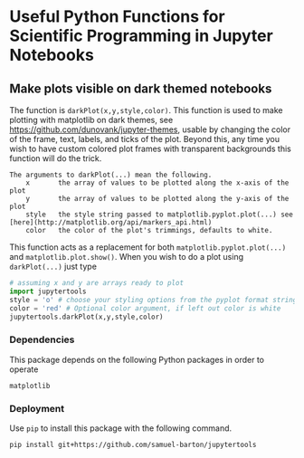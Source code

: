 # Useful Python Functions for Scientific Programming in Jupyter Notebooks


## Make plots visible on dark themed notebooks

The function is `darkPlot(x,y,style,color)`. This function is used to make plotting with 
matplotlib on dark themes, see https://github.com/dunovank/jupyter-themes, usable by changing the
color of the frame, text, labels, and ticks of the plot. Beyond this, any time you wish to have 
custom colored plot frames with transparent backgrounds this function will do the trick. 

    The arguments to darkPlot(...) mean the following.
        x       the array of values to be plotted along the x-axis of the plot
        y       the array of values to be plotted along the y-axis of the plot
        style   the style string passed to matplotlib.pyplot.plot(...) see [here](http://matplotlib.org/api/markers_api.html) 
        color   the color of the plot's trimmings, defaults to white.

This function acts as a replacement for both `matplotlib.pyplot.plot(...)` and 
`matplotlib.plot.show()`. When you wish to do a plot using `darkPlot(...)` just type 

```python
# assuming x and y are arrays ready to plot
import jupytertools
style = 'o' # choose your styling options from the pyplot format string options.
color = 'red' # Optional color argument, if left out color is white
jupytertools.darkPlot(x,y,style,color)
```

### Dependencies

This package depends on the following Python packages in order to operate

    matplotlib



### Deployment

Use `pip` to install this package with the following command.

    pip install git+https://github.com/samuel-barton/jupytertools
